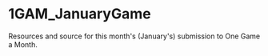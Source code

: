 1GAM_JanuaryGame
================

Resources and source for this month's (January's) submission to One Game a Month.
